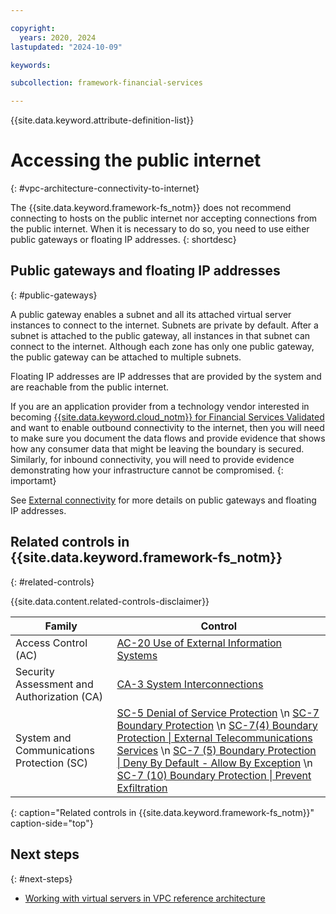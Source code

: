 ```yaml
---

copyright:
  years: 2020, 2024
lastupdated: "2024-10-09"

keywords: 

subcollection: framework-financial-services

---
```


{{site.data.keyword.attribute-definition-list}}

# Accessing the public internet
{: #vpc-architecture-connectivity-to-internet}

The {{site.data.keyword.framework-fs_notm}} does not recommend connecting to hosts on the public internet nor accepting connections from the public internet. When it is necessary to do so, you need to use either public gateways or floating IP addresses.
{: shortdesc}

## Public gateways and floating IP addresses
{: #public-gateways}

A public gateway enables a subnet and all its attached virtual server instances to connect to the internet. Subnets are private by default. After a subnet is attached to the public gateway, all instances in that subnet can connect to the internet. Although each zone has only one public gateway, the public gateway can be attached to multiple subnets.

Floating IP addresses are IP addresses that are provided by the system and are reachable from the public internet.

If you are an application provider from a technology vendor interested in becoming [{{site.data.keyword.cloud_notm}} for Financial Services Validated](/docs/framework-financial-services?topic=framework-financial-services-about#becoming-fs-validated) and want to enable outbound connectivity to the internet, then you will need to make sure you document the data flows and provide evidence that shows how any consumer data that might be leaving the boundary is secured. Similarly, for inbound connectivity, you will need to provide evidence demonstrating how your infrastructure cannot be compromised.
{: importamt}

See [External connectivity](/docs/vpc?topic=vpc-about-networking-for-vpc#external-connectivity) for more details on public gateways and floating IP addresses.

## Related controls in {{site.data.keyword.framework-fs_notm}} 
{: #related-controls}

{{site.data.content.related-controls-disclaimer}}

| Family              | Control                                           |
|---------------------|---------------------------------------------------|
| Access Control (AC) | [AC-20 Use of External Information Systems](/docs/framework-financial-services-controls?topic=framework-financial-services-controls-ac-20) |
| Security Assessment and Authorization (CA) | [CA-3 System Interconnections](/docs/framework-financial-services-controls?topic=framework-financial-services-controls-ca-3) |
| System and Communications Protection (SC)  | [SC-5 Denial of Service Protection](/docs/framework-financial-services-controls?topic=framework-financial-services-controls-sc-5)    \n [SC-7 Boundary Protection](/docs/framework-financial-services-controls?topic=framework-financial-services-controls-sc-7) \n [SC-7(4) Boundary Protection &#124; External Telecommunications Services](/docs/framework-financial-services-controls?topic=framework-financial-services-controls-sc-7.4) \n [SC-7 (5) Boundary Protection &#124; Deny By Default - Allow By Exception](/docs/framework-financial-services-controls?topic=framework-financial-services-controls-sc-7.5) \n [SC-7 (10) Boundary Protection &#124; Prevent Exfiltration](/docs/framework-financial-services-controls?topic=framework-financial-services-controls-sc-7.10) |
{: caption="Related controls in {{site.data.keyword.framework-fs_notm}}" caption-side="top"}

## Next steps
{: #next-steps}

* [Working with virtual servers in VPC reference architecture](/docs/framework-financial-services?topic=framework-financial-services-shared-compute-vsi)

